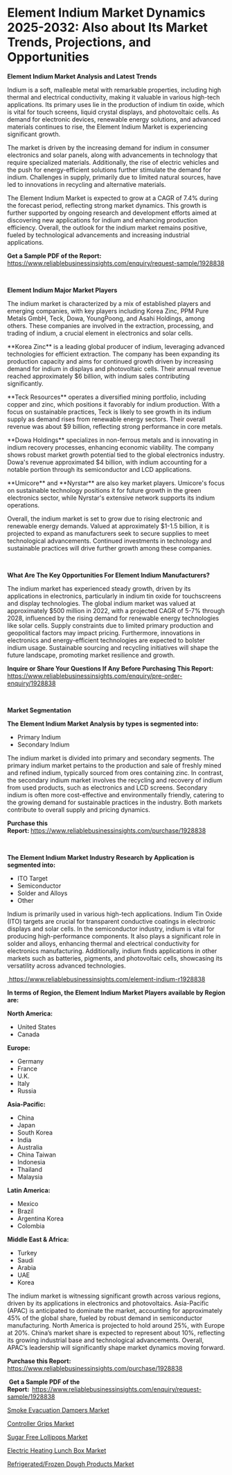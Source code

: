 <p><h1>Element Indium Market Dynamics 2025-2032: Also about Its Market Trends, Projections, and Opportunities</h1></p><p><strong>Element Indium Market Analysis and Latest Trends</strong></p>
<p><p>Indium is a soft, malleable metal with remarkable properties, including high thermal and electrical conductivity, making it valuable in various high-tech applications. Its primary uses lie in the production of indium tin oxide, which is vital for touch screens, liquid crystal displays, and photovoltaic cells. As demand for electronic devices, renewable energy solutions, and advanced materials continues to rise, the Element Indium Market is experiencing significant growth.</p><p>The market is driven by the increasing demand for indium in consumer electronics and solar panels, along with advancements in technology that require specialized materials. Additionally, the rise of electric vehicles and the push for energy-efficient solutions further stimulate the demand for indium. Challenges in supply, primarily due to limited natural sources, have led to innovations in recycling and alternative materials.</p><p>The Element Indium Market is expected to grow at a CAGR of 7.4% during the forecast period, reflecting strong market dynamics. This growth is further supported by ongoing research and development efforts aimed at discovering new applications for indium and enhancing production efficiency. Overall, the outlook for the indium market remains positive, fueled by technological advancements and increasing industrial applications.</p></p>
<p><strong>Get a Sample PDF of the Report:&nbsp;</strong> <a href="https://www.reliablebusinessinsights.com/enquiry/request-sample/1928838?utm_campaign=39&utm_medium=2&utm_source=Github&utm_content=ia&utm_term=29032025&utm_id=element-indium">https://www.reliablebusinessinsights.com/enquiry/request-sample/1928838</a></p>
<p>&nbsp;</p>
<p><strong>Element Indium Major Market Players</strong></p>
<p><p>The indium market is characterized by a mix of established players and emerging companies, with key players including Korea Zinc, PPM Pure Metals GmbH, Teck, Dowa, YoungPoong, and Asahi Holdings, among others. These companies are involved in the extraction, processing, and trading of indium, a crucial element in electronics and solar cells.</p><p>**Korea Zinc** is a leading global producer of indium, leveraging advanced technologies for efficient extraction. The company has been expanding its production capacity and aims for continued growth driven by increasing demand for indium in displays and photovoltaic cells. Their annual revenue reached approximately $6 billion, with indium sales contributing significantly.</p><p>**Teck Resources** operates a diversified mining portfolio, including copper and zinc, which positions it favorably for indium production. With a focus on sustainable practices, Teck is likely to see growth in its indium supply as demand rises from renewable energy sectors. Their overall revenue was about $9 billion, reflecting strong performance in core metals.</p><p>**Dowa Holdings** specializes in non-ferrous metals and is innovating in indium recovery processes, enhancing economic viability. The company shows robust market growth potential tied to the global electronics industry. Dowa's revenue approximated $4 billion, with indium accounting for a notable portion through its semiconductor and LCD applications.</p><p>**Umicore** and **Nyrstar** are also key market players. Umicore's focus on sustainable technology positions it for future growth in the green electronics sector, while Nyrstar's extensive network supports its indium operations.</p><p>Overall, the indium market is set to grow due to rising electronic and renewable energy demands. Valued at approximately $1-1.5 billion, it is projected to expand as manufacturers seek to secure supplies to meet technological advancements. Continued investments in technology and sustainable practices will drive further growth among these companies.</p></p>
<p>&nbsp;</p>
<p><strong>What Are The Key Opportunities For Element Indium Manufacturers?</strong></p>
<p><p>The indium market has experienced steady growth, driven by its applications in electronics, particularly in indium tin oxide for touchscreens and display technologies. The global indium market was valued at approximately $500 million in 2022, with a projected CAGR of 5-7% through 2028, influenced by the rising demand for renewable energy technologies like solar cells. Supply constraints due to limited primary production and geopolitical factors may impact pricing. Furthermore, innovations in electronics and energy-efficient technologies are expected to bolster indium usage. Sustainable sourcing and recycling initiatives will shape the future landscape, promoting market resilience and growth.</p></p>
<p><strong>Inquire or Share Your Questions If Any Before Purchasing This Report:</strong> <a href="https://www.reliablebusinessinsights.com/enquiry/pre-order-enquiry/1928838?utm_campaign=39&utm_medium=2&utm_source=Github&utm_content=ia&utm_term=29032025&utm_id=element-indium">https://www.reliablebusinessinsights.com/enquiry/pre-order-enquiry/1928838</a></p>
<p>&nbsp;</p>
<p><strong>Market Segmentation</strong></p>
<p><strong>The Element Indium Market Analysis by types is segmented into:</strong></p>
<p><ul><li>Primary Indium</li><li>Secondary Indium</li></ul></p>
<p><p>The indium market is divided into primary and secondary segments. The primary indium market pertains to the production and sale of freshly mined and refined indium, typically sourced from ores containing zinc. In contrast, the secondary indium market involves the recycling and recovery of indium from used products, such as electronics and LCD screens. Secondary indium is often more cost-effective and environmentally friendly, catering to the growing demand for sustainable practices in the industry. Both markets contribute to overall supply and pricing dynamics.</p></p>
<p><strong>Purchase this Report:&nbsp;</strong><a href="https://www.reliablebusinessinsights.com/purchase/1928838?utm_campaign=39&utm_medium=2&utm_source=Github&utm_content=ia&utm_term=29032025&utm_id=element-indium">https://www.reliablebusinessinsights.com/purchase/1928838</a></p>
<p>&nbsp;</p>
<p><strong>The Element Indium Market Industry Research by Application is segmented into:</strong></p>
<p><ul><li>ITO Target</li><li>Semiconductor</li><li>Solder and Alloys</li><li>Other</li></ul></p>
<p><p>Indium is primarily used in various high-tech applications. Indium Tin Oxide (ITO) targets are crucial for transparent conductive coatings in electronic displays and solar cells. In the semiconductor industry, indium is vital for producing high-performance components. It also plays a significant role in solder and alloys, enhancing thermal and electrical conductivity for electronics manufacturing. Additionally, indium finds applications in other markets such as batteries, pigments, and photovoltaic cells, showcasing its versatility across advanced technologies.</p></p>
<p><a href="https://www.reliablebusinessinsights.com/element-indium-r1928838?utm_campaign=39&utm_medium=2&utm_source=Github&utm_content=ia&utm_term=29032025&utm_id=element-indium">&nbsp;https://www.reliablebusinessinsights.com/element-indium-r1928838</a></p>
<p><strong>In terms of Region, the Element Indium Market Players available by Region are:</strong></p>
<p>
    <p> <strong> North America: </strong>
        <ul>
            <li>United States</li>
            <li>Canada</li>
        </ul>
        </p> 
    <p> <strong> Europe: </strong>
        <ul>
            <li>Germany</li>
            <li>France</li>
            <li>U.K.</li>
            <li>Italy</li>
            <li>Russia</li>
        </ul>
        </p> 
    <p> <strong> Asia-Pacific: </strong>
        <ul>
            <li>China</li>
            <li>Japan</li>
            <li>South Korea</li>
            <li>India</li>
            <li>Australia</li>
            <li>China Taiwan</li>
            <li>Indonesia</li>
            <li>Thailand</li>
            <li>Malaysia</li>
        </ul>
        </p> 
    <p> <strong> Latin America: </strong>
        <ul>
            <li>Mexico</li>
            <li>Brazil</li>
            <li>Argentina Korea</li>
            <li>Colombia</li>
        </ul>
        </p> 
    <p> <strong> Middle East & Africa: </strong>
        <ul>
            <li>Turkey</li>
            <li>Saudi</li>
            <li>Arabia</li>
            <li>UAE</li>
            <li>Korea</li>
        </ul>
    </p>
    </p>
<p><p>The indium market is witnessing significant growth across various regions, driven by its applications in electronics and photovoltaics. Asia-Pacific (APAC) is anticipated to dominate the market, accounting for approximately 45% of the global share, fueled by robust demand in semiconductor manufacturing. North America is projected to hold around 25%, with Europe at 20%. China’s market share is expected to represent about 10%, reflecting its growing industrial base and technological advancements. Overall, APAC’s leadership will significantly shape market dynamics moving forward.</p></p>
<p><strong>Purchase this Report: </strong><a href="https://www.reliablebusinessinsights.com/purchase/1928838?utm_campaign=39&utm_medium=2&utm_source=Github&utm_content=ia&utm_term=29032025&utm_id=element-indium">https://www.reliablebusinessinsights.com/purchase/1928838</a></p>
<p>&nbsp;<strong>Get a Sample PDF of the Report:&nbsp;&nbsp;</strong><a href="https://www.reliablebusinessinsights.com/enquiry/request-sample/1928838?utm_campaign=39&utm_medium=2&utm_source=Github&utm_content=ia&utm_term=29032025&utm_id=element-indium">https://www.reliablebusinessinsights.com/enquiry/request-sample/1928838</a></p>
<p><strong></strong></p>
<p><p><a href="https://github.com/ghaligopezf5/Market-Research-Report-List-1/blob/main/smoke-evacuation-dampers-market.md?utm_campaign=39&utm_medium=2&utm_source=Github&utm_content=ia&utm_term=29032025&utm_id=element-indium">Smoke Evacuation Dampers Market</a></p><p><a href="https://github.com/moratronak3q/Market-Research-Report-List-1/blob/main/controller-grips-market.md?utm_campaign=39&utm_medium=2&utm_source=Github&utm_content=ia&utm_term=29032025&utm_id=element-indium">Controller Grips Market</a></p><p><a href="https://github.com/latzerelfigo48/Market-Research-Report-List-1/blob/main/sugar-free-lollipops-market.md?utm_campaign=39&utm_medium=2&utm_source=Github&utm_content=ia&utm_term=29032025&utm_id=element-indium">Sugar Free Lollipops Market</a></p><p><a href="https://github.com/drielvinki/Market-Research-Report-List-1/blob/main/electric-heating-lunch-box-market.md?utm_campaign=39&utm_medium=2&utm_source=Github&utm_content=ia&utm_term=29032025&utm_id=element-indium">Electric Heating Lunch Box Market</a></p><p><a href="https://github.com/reahmmunises/Market-Research-Report-List-1/blob/main/refrigeratedfrozen-dough-products-market.md?utm_campaign=39&utm_medium=2&utm_source=Github&utm_content=ia&utm_term=29032025&utm_id=element-indium">Refrigerated/Frozen Dough Products Market</a></p></p>
